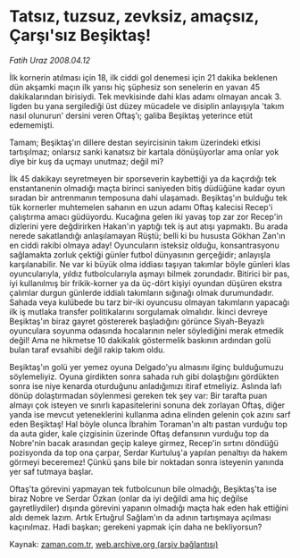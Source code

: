 # Tatsız, tuzsuz, zevksiz, amaçsız, Çarşı'sız Beşiktaş!

*Fatih Uraz 2008.04.12*

<tr><td class="metin" colspan="2" style="padding-top: 20px; padding-left: 5px; padding-right: 10px;">İlk kornerin atılması için 18, ilk ciddi gol denemesi için 21 dakika beklenen dün akşamki maçın ilk yarısı hiç şüphesiz son senelerin en yavan 45 dakikalarından birisiydi. Tek mevkisinde dahi klas adamı olmayan ancak 3. ligden bu yana sergilediği üst düzey mücadele ve disiplin anlayışıyla 'takım nasıl olunurun' dersini veren Oftaş'ı; galiba Beşiktaş yeterince etüt edememişti.</td></tr><tr><td class="metin" colspan="2" style="padding-top: 20px; padding-left: 5px; padding-right: 10px;"><p>Tamam; Beşiktaş'ın dillere destan seyircisinin takım üzerindeki etkisi tartışılmaz; onlarsız sanki kanatsız bir kartala dönüşüyorlar ama onlar yok diye bir kuş da uçmayı unutmaz; değil mi?
<p>İlk 45 dakikayı seyretmeyen bir sporseverin kaybettiği ya da kaçırdığı tek enstantanenin olmadığı maçta birinci saniyeden bitiş düdüğüne kadar oyun sıradan bir antrenmanın temposuna dahi ulaşamadı. Beşiktaş'ın bulduğu tek tük kornerler muhtemelen sahanın en uzun adamı Oftaş kalecisi Recep'i çalıştırma amacı güdüyordu. Kucağına gelen iki yavaş top zar zor Recep'in dizlerini yere değdirirken Hakan'ın yaptığı tek iş aut atışı yapmaktı. Bu arada nerede sakatlandığı anlaşılamayan Rüştü; belli ki bu hususta Gökhan Zan'ın en ciddi rakibi olmaya aday! Oyuncuların isteksiz olduğu, konsantrasyonu sağlamakta zorluk çektiği günler futbol dünyasının gerçeğidir; anlayışla karşılanabilir. Ne var ki büyük olma iddiası taşıyan takımlar böyle günleri klas oyuncularıyla, yıldız futbolcularıyla aşmayı bilmek zorundadır. Bitirici bir pas, iyi kullanılmış bir frikik-korner ya da üç-dört kişiyi oyundan düşüren ekstra çalımlar durgun günlerde iddialı takımların sığınağı olmak durumundadır. Sahada veya kulübede bu tarz bir-iki oyuncusu olmayan takımların yapacağı ilk iş mutlaka transfer politikalarını sorgulamak olmalıdır. İkinci devreye Beşiktaş'ın biraz gayret göstererek başladığını görünce Siyah-Beyazlı oyunculara soyunma odasında hocalarının neler söylediğini merak etmedik değil! Ama ne hikmetse 10 dakikalık göstermelik baskının ardından golü bulan taraf evsahibi değil rakip takım oldu. 
<p>Beşiktaş'ın golü yer yemez oyuna Delgado'yu almasını ilginç bulduğumuzu söylemeliyiz. Oyuna girdikten sonra sahada ruh gibi dolaştığını gördükten sonra ise niye kenarda oturduğunu anladığımızı itiraf etmeliyiz. Aslında lafı dönüp dolaştırmadan söylenmesi gereken tek şey var: Bir tarafta puan almayı çok isteyen ve sınırlı kapasitelerini sonuna dek zorlayan Oftaş, diğer yanda ise mevcut yeteneklerini kullanma adına elinden gelenin çok azını sarf eden Beşiktaş! Hal böyle olunca İbrahim Toraman'ın altı pastan vurduğu top da auta gider, kale çizgisinin üzerinde Oftaş defansının vurduğu top da Nobre'nin bacak arasından geçip kaleye girmez, Recep'in sırtını döndüğü pozisyonda da top ona çarpar, Serdar Kurtuluş'a yapılan penaltıyı da hakem görmeyi beceremez! Çünkü şans bile bir noktadan sonra isteyenin yanında yer saf tutmaya başlar.
<p>Oftaş'ta görevini yapmayan tek futbolcunun bile olmadığı, Beşiktaş'ta ise biraz Nobre ve Serdar Özkan (onlar da iyi değildi ama hiç değilse gayretliydiler) dışında görevini yapanın olmadığı maçta hak eden hak ettiğini aldı demek lazım. Artık Ertuğrul Sağlam'ın da adının tartışmaya açılması kaçınılmaz. Hadi başkan; gerekeni yapmak için daha ne bekliyorsun?<br/></p></p></p></p></td></tr>

Kaynak: [zaman.com.tr](http://zaman.com.tr/yazar.do?yazino=676213), [web.archive.org (arşiv bağlantısı)](http://web.archive.org/web/20080612055553/http://www.zaman.com.tr:80/yazar.do?yazino=676213)
